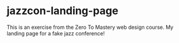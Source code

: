# jazzcon-landing-page

This is an exercise from the Zero To Mastery web design course. 
My landing page for a fake jazz conference!
